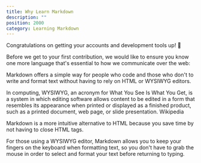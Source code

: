 ```yaml
---
title: Why Learn Markdown
description: ""
position: 2000
category: Learning Markdown
---
```


Congratulations on getting your accounts and development tools up! 🏁

Before we get to your first contribution, we would like to ensure you know one more language that's essential to how we communicate over the web:

Markdown offers a simple way for people who code and those who don't to write and format text without having to rely on HTML or WYSIWYG editors.

<alert>
In computing, WYSIWYG, an acronym for What You See Is What You Get, is a system in which editing software allows content to be edited in a form that resembles its appearance when printed or displayed as a finished product, such as a printed document, web page, or slide presentation. Wikipedia
</alert>

Markdown is a more intuitive alternative to HTML because you save time by not having to close HTML tags.

For those using a WYSIWYG editor, Markdown allows you to keep your fingers on the keyboard when formatting text, so you don't have to grab the mouse in order to select and format your text before returning to typing.
